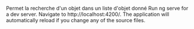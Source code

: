 Permet la recherche d'un objet dans un liste d'objet donné
Run ng serve for a dev server. Navigate to http://localhost:4200/. The application will automatically reload if you change any of the source files.
